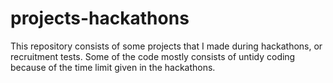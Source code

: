 # projects-hackathons
This repository consists of some projects that I made during hackathons, or recruitment tests.
Some of the code mostly consists of untidy coding because of the time limit given in the hackathons.
